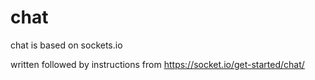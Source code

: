 # chat
chat is based on sockets.io

written followed by instructions from 
https://socket.io/get-started/chat/
